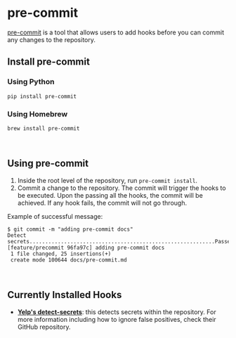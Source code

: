 # pre-commit

[pre-commit](https://pre-commit.com/) is a tool that allows users to add hooks before you can commit any changes to the repository.

## Install pre-commit
### Using Python
```
pip install pre-commit
```
### Using Homebrew
```
brew install pre-commit
```
<br /> 

## Using pre-commit
1. Inside the root level of the repository, run `pre-commit install`. 
2. Commit a change to the repository. The commit will trigger the hooks to be executed. Upon the passing all the hooks, the commit will be achieved. If any hook fails, the commit will not go through. 

Example of successful message:

```
$ git commit -m "adding pre-commit docs"
Detect secrets...........................................................Passed
[feature/precommit 96fa97c] adding pre-commit docs
 1 file changed, 25 insertions(+)
 create mode 100644 docs/pre-commit.md
```

<br /> 

## Currently Installed Hooks

- **[Yelp's detect-secrets](https://github.com/Yelp/detect-secrets)**: this detects secrets within the repository. For more information including how to ignore false positives, check their GitHub repository.
